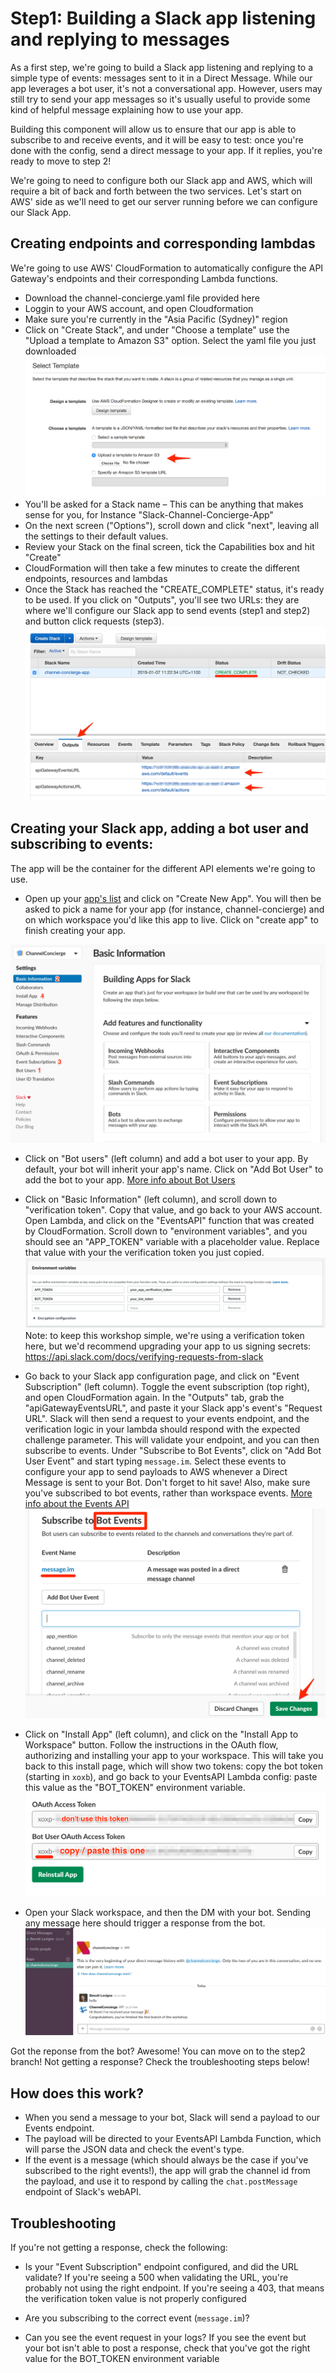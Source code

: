 

# Step1: Building a Slack app listening and replying to messages

As a first step, we're going to build a Slack app listening and replying to a simple type of events: messages sent to it in a Direct Message.
While our app leverages a bot user, it's not a conversational app. However, users may still try to send your app messages so it's usually useful to provide some kind of helpful message explaining how to use your app.

Building this component will allow us to ensure that our app is able to subscribe to and receive events, and it will be easy to test: once you're done with the config, send a direct message to your app. If it replies, you're ready to move to step 2!


We're going to need to configure both our Slack app and AWS, which will require a bit of back and forth between the two services. Let's start on AWS' side as we'll need to get our server running before we can configure our Slack App.

## Creating endpoints and corresponding lambdas

We're going to use AWS' CloudFormation to automatically configure the API Gateway's endpoints and their corresponding Lambda functions. 

- Download the channel-concierge.yaml file provided here
- Loggin to your AWS account, and open Cloudformation
- Make sure you're currently in the "Asia Pacific (Sydney)" region
- Click on "Create Stack", and under "Choose a template" use the "Upload a template to Amazon S3" option. Select the yaml file you just downloaded
![Create Stack](docs/step1-Create_A_New_Stack.png)
- You'll be asked for a Stack name – This can be anything that makes sense for you, for Instance "Slack-Channel-Concierge-App"
- On the next screen ("Options"), scroll down and click "next", leaving all the settings to their default values.
- Review your Stack on the final screen, tick the Capabilities box and hit "Create"
- CloudFormation will then take a few minutes to create the different endpoints, resources and lambdas
- Once the Stack has reached the "CREATE_COMPLETE" status, it's ready to be used. If you click on "Outputs", you'll see two URLs: they are where we'll configure our Slack app to send events (step1 and step2) and button click requests (step3).
![Bot token](docs/step1-CloudFormation_Management_Console.png)


## Creating your Slack app, adding a bot user and subscribing to events:

The app will be the container for the different API elements we're going to use.

- Open up your [app's list](https://api.slack.com/apps) and click on "Create New App". You will then be asked to pick a name for your app (for instance, channel-concierge) and on which workspace you'd like this app to live. Click on "create app" to finish creating your app.

![Slack App config](docs/step1-Slack_app_config.png)
- Click on "Bot users" (left column) and add a bot user to your app. By default, your bot will inherit your app's name. Click on "Add Bot User" to add the bot to your app.
[More info about Bot Users](https://api.slack.com/bot-users)


- Click on "Basic Information" (left column), and scroll down to "verification token". Copy that value, and go back to your AWS account. Open Lambda, and click on the "EventsAPI" function that was created by CloudFormation. Scroll down to "environment variables", and you should see an "APP_TOKEN" variable with a placeholder value. Replace that value with your the verification token you just copied.
![Bot token](docs/step1-env_variables_Lambda_Management_Console.png)
Note: to keep this workshop simple, we're using a verification token here, but we'd recommend upgrading your app to us signing secrets: https://api.slack.com/docs/verifying-requests-from-slack

- Go back to your Slack app configuration page, and click on "Event Subscription" (left column). Toggle the event subscription (top right), and open CloudFormation again. In the "Outputs" tab, grab the "apiGatewayEventsURL", and paste it your Slack app's event's "Request URL". Slack will then send a request to your events endpoint, and the verification logic in your lambda should respond with the expected challenge parameter. This will validate your endpoint, and you can then subscribe to events.
Under "Subscribe to Bot Events", click on "Add Bot User Event" and start typing `message.im`. Select these events to configure your app to send payloads to AWS whenever a Direct Message is sent to your Bot.
Don't forget to hit save! Also, make sure you've subscribed to bot events, rather than workspace events.
[More info about the Events API](https://api.slack.com/events-api)
![Event Subscription](docs/step1-Event_sub.png)

- Click on "Install App" (left column), and click on the "Install App to Workspace" button. Follow the instructions in the OAuth flow, authorizing and installing your app to your workspace. This will take you back to this install page, which will show two tokens: copy the bot token (starting in `xoxb`), and go back to your EventsAPI Lambda config: paste this value as the "BOT_TOKEN" environment variable.
![Bot token](docs/step1-bot_token.png)

- Open your Slack workspace, and then the DM with your bot. Sending any message here should trigger a response from the bot.
![DM and response from the bot](docs/step1_DM.png)

Got the reponse from the bot? Awesome! You can move on to the step2 branch!
Not getting a response? Check the troubleshooting steps below!


## How does this work?

- When you send a message to your bot, Slack will send a payload to our Events endpoint.
- The payload will be directed to your EventsAPI Lambda Function, which will parse the JSON data and check the event's type.
- If the event is a message (which should always be the case if you've subscribed to the right events!), the app will grab the channel id from the payload, and use it to respond by calling the `chat.postMessage` endpoint of Slack's webAPI.

## Troubleshooting

If you're not getting a response, check the following:

- Is your "Event Subscription" endpoint configured, and did the URL validate? 
If you're seeing a 500 when validating the URL, you're probably not using the right endpoint. 
If you're seeing a 403, that means the verification token value is not properly configured

- Are you subscribing to the correct event (`message.im`)?

- Can you see the event request in your logs? 
If you see the event but your bot isn't able to post a response, check that you've got the right value for the BOT_TOKEN environment variable



